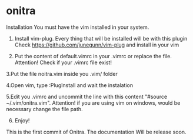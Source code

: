 # onitra

Installation
You must have the vim installed in your system.

1. Install vim-plug. Every thing that will be installed will be with this plugin
Check https://github.com/junegunn/vim-plug and install in your vim

2. Put the content of default.vimrc in your .vimrc or replace the file.
Attention! Check if your .vimrc file exist!

3.Put the file noitra.vim inside you .vim/ folder

4.Open vim, type :PlugInstall and wait the instalation

5.Edit you .vimrc and uncommit the line with this content "#source ~/.vim/onitra.vim".
Attention! if you are using vim on windows, would be necessary change the file path.

6. Enjoy!


This is the first commit of Onitra. The documentation Will be release soon.
